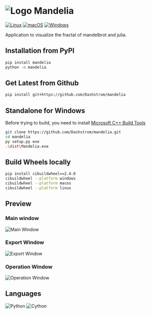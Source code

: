# ![Logo](https://raw.githubusercontent.com/Dashstrom/mandelia/main/docs/images/logo.png) Mandelia

[![Linux](https://svgshare.com/i/Zhy.svg)](https://svgshare.com/i/Zhy.svg)
[![macOS](https://svgshare.com/i/ZjP.svg)](https://svgshare.com/i/ZjP.svg)
[![Windows](https://svgshare.com/i/ZhY.svg)](https://svgshare.com/i/ZhY.svg)

Application to visualize the fractal of mandelbrot and julia.

## Installation from PyPI

```sh
pip install mandelia
python -m mandelia
```

## Get Latest from Github

```sh
pip install git+https://github.com/Dashstrom/mandelia
```

## Standalone for Windows

Before trying to build, you need to install [Microsoft C++ Build Tools](https://visualstudio.microsoft.com/visual-cpp-build-tools/)

```sh
git clone https://github.com/Dashstrom/mandelia.git
cd mandelia
py setup.py exe
.\dist\Mandelia.exe
```

## Build Wheels locally

```sh
pip install cibuildwheel==2.4.0
cibuildwheel --platform windows
cibuildwheel --platform macos
cibuildwheel --platform linux
```

## Preview

### Main window

![Main Window](https://raw.githubusercontent.com/Dashstrom/mandelia/main/docs/images/main.png)

### Export Window

![Export Window](https://raw.githubusercontent.com/Dashstrom/mandelia/main/docs/images/export.png)

### Operation Window

![Operation Window](https://raw.githubusercontent.com/Dashstrom/mandelia/main/docs/images/operation.png)

## Languages

![Python](https://img.shields.io/badge/Python-14354C?style=for-the-badge&logo=python&logoColor=white)
![Cython](https://img.shields.io/badge/cython-f6c93d?style=for-the-badge&logo=python&logoColor=black)
